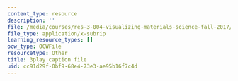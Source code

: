 ```yaml
---
content_type: resource
description: ''
file: /media/courses/res-3-004-visualizing-materials-science-fall-2017/cc91d29f0bf968e473e3ae95b16f7c4d_cFZaKWiBD6I.srt
file_type: application/x-subrip
learning_resource_types: []
ocw_type: OCWFile
resourcetype: Other
title: 3play caption file
uid: cc91d29f-0bf9-68e4-73e3-ae95b16f7c4d
---
```

